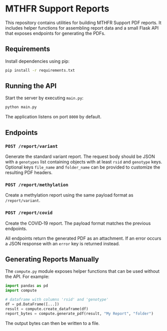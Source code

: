 # MTHFR Support Reports

This repository contains utilities for building MTHFR Support PDF reports. It includes
helper functions for assembling report data and a small Flask API that exposes
endpoints for generating the PDFs.

## Requirements

Install dependencies using pip:

```bash
pip install -r requirements.txt
```

## Running the API

Start the server by executing `main.py`:

```bash
python main.py
```

The application listens on port `8000` by default.

## Endpoints

### `POST /report/variant`
Generate the standard variant report. The request body should be JSON with a
`genotypes` list containing objects with at least `rsid` and `genotype` keys.
Optional keys `file_name` and `folder_name` can be provided to customize the
resulting PDF headers.

### `POST /report/methylation`
Create a methylation report using the same payload format as `/report/variant`.

### `POST /report/covid`
Create the COVID‑19 report. The payload format matches the previous endpoints.

All endpoints return the generated PDF as an attachment. If an error occurs a
JSON response with an `error` key is returned instead.

## Generating Reports Manually

The `compute.py` module exposes helper functions that can be used without the
API. For example:

```python
import pandas as pd
import compute

# dataframe with columns 'rsid' and 'genotype'
df = pd.DataFrame([...])
result = compute.create_dataframe(df)
report_bytes = compute.generate_pdf(result, "My Report", "folder")
```

The output bytes can then be written to a file.
